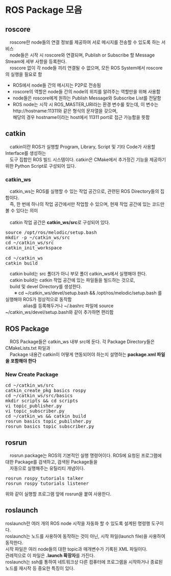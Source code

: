 # ROS Package 모음
## roscore
　roscore란 node들의 연결 정보를 제공하여 서로 메시지를 전송할 수 있도록 하는 서비스
<br>
　node들은 시작 시 roscore와 연결되며, Publish or Subscribe 할 Message Stream에 세부 사항을 등록한다.
<br>
　roscore 없이 각 node들 끼리 연결될 수 없으며, 모든 ROS System에서 roscore의 실행을 필요로 함
<br>
<ul>
<li>ROS에서 node들 간의 메시지는 P2P로 전송됨</li>
<li>roscore의 역할은 node들 간의 node의 위치를 알려주는 역할만을 위해 사용함</li>
<li>node들은 roscore에게 원하는 Publish Message와 Subscribe List를 전달함</li>
<li>ROS node는 시작 시 ROS_MASTER_URI라는 환경 변수룰 찾는데, 이 변수는 http://hostname:11311와 같은 형식의 문자열을 갖으며,
<br>해당의 경우 hostname이라는 host에서 11311 port로 접근 가능함을 뜻함</li>
</ul>

## catkin
　catkin이란 ROS가 실행할 Program, Library, Script 및 기타 Code가 사용할 Interface를 생성하는
<br>
　도구 집합인 ROS 빌드 시스템이다.
 catkin은 CMake에서 추가정긴 기능을 제공하기 위한 Python Script로 구성되어 있다.
### catkin_ws
　catkin_ws는 ROS를 실행할 수 있는 작업 공간으로, 관련된 ROS Directory들의 집합이다.
<br>
　즉, 한 번에 하나의 작업 공간에서만 작업할 수 있으며, 현재 작업 공간에 있는 코드만 볼 수 있다는 의미
<br>
<br>
　catkin 작업 공간은 <b>catkin_ws/src</b>로 구성되어 있다.
<pre>
source /opt/ros/melodic/setup.bash
mkdir -p ~/catkin_ws/src
cd ~/catkin_ws/src
catkin_init_workspace

cd ~/catkin_ws
catkin build
</pre>
　catkin build는 src 폴더가 아니 부모 폴더 catkin_ws에서 실행해야 한다.
<br>
　catkin build는 catkin 작업 공간에 있는 파일들을 빌드하는 것으로,
<br>
　build 및 devel Directory를 생성한다.
<br>
　　※ cd ~/catkin_ws/devel/setup.bash && /opt/ros/melodic/setup.bash 를 실행해야 ROS가 정상적으로 동작함
<br>　　　　alias를 등록해두거나 ~/.bashrc 파일에 source ~/catkin_ws/devel/setup.bash와 같이 추가하면 편리함
## ROS Package
　ROS Package들은 catkin_ws 내부 src에 둔다. 각 Package Directory들은 CMakeLists.txt 파일과
<br>　Package 내용간 catkin이 어떻게 연동되어야 하는지 설명하는 <b>package.xml 파일을 포함해야 한다</b> 
### New Create Package
<pre>
cd ~/catkin_ws/src
catkin_create_pkg basics rospy
cd ~/catkin_ws/src/basics
mkdir scripts && cd scripts
vi topic_publisher.py
vi topic_subscriber.py
cd ~/catkin_ws && catkin build
rosrun basics topic_pubilsher.py
rosrun basics topic_subscriber.py
</pre>
## rosrun
　rosrun package는 ROS의 기본적인 실행 명령어이다. ROS에 요청된 프로그램에 대한 Package를 검색하고, 검색된 Package들을
<br>
　자동으로 실행해주는 유틸리티 개념이다. 
<pre>
rosrun rospy_tutorials talker
rosrun rospy_tutorials listener
</pre>
 위와 같이 실행할 프로그램 앞에 rosrun을 붙여 사용한다.
## roslaunch
 roslaunch란 여러 개의 ROS node 시작을 자동화 할 수 있도록 설계된 명령행 도구이다.
<br>
 roslaunch는 노드를 사용하여 동작하는 것이 아닌, 시작 파일(launch file)을 사용하여 동작한다.
<br>
 시작 파일은 여러 node들의 대한 topic과 매개변수가 기록된 XML 파일이다.
<br>
 관례적으로 이 파일은 <b>.launch 확장자</b>를 가진다.
<br>
 roslaunch는 ssh를 통하여 네트워크상 다른 컴퓨터에 프로그램을 시작하거나 종료된 노드를 재시작 등 중요한 특징이 있다.
